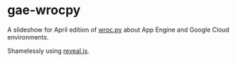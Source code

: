 # gae-wrocpy

A slideshow for April edition of [wroc.py](http://www.meetup.com/wrocpy/) about App Engine and Google Cloud environments.

Shamelessly using [reveal.js](https://github.com/hakimel/reveal.js).
